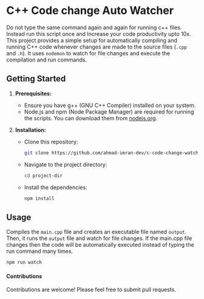 # C++ Code change Auto Watcher

Do not type the same command again and again for running c++ files. Instead run this script once and Increase your code productivity upto 10x. This project provides a simple setup for automatically compiling and running C++ code whenever changes are made to the source files (`.cpp` and `.h`). It uses `nodemon` to watch for file changes and execute the compilation and run commands.

## Getting Started

1. **Prerequisites:**

   - Ensure you have g++ (GNU C++ Compiler) installed on your system.
   - Node.js and npm (Node Package Manager) are required for running the scripts. You can download them from [nodejs.org](nodejs.org).

2. **Installation:**

   - Clone this repository:
     ```bash
     git clone https://github.com/ahmad-imran-dev/c-code-change-watcher.git
     ```
   - Navigate to the project directory:
     ```bash
     cd project-dir
     ```
   - Install the dependencies:
     ```bash
     npm install
     ```

## Usage

Compiles the `main.cpp` file and creates an executable file named `output`. Then, it runs the `output` file and watch for file changes. If the main.cpp file changes then the code will be automatically executed instead of typing the run command many times.

```bash
npm run watch
```

#### Contributions

Contributions are welcome! Please feel free to submit pull requests.
